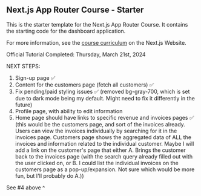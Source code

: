 ## Next.js App Router Course - Starter

This is the starter template for the Next.js App Router Course. It contains the starting code for the dashboard application.

For more information, see the [course curriculum](https://nextjs.org/learn) on the Next.js Website.

Official Tutorial Completed: Thursday, March 21st, 2024

NEXT STEPS:
1. Sign-up page ✅
2. Content for the customers page (fetch all customers) ✅
3. Fix pending/paid styling issues ✅ (removed bg-gray-700, which is set due to dark mode being my default. Might need to fix it differently in the future)
4. Profile page, with ability to edit information
5. Home page should have links to specific revenue and invoices pages ✅ (this would be the customers page, and sort of the invoices already. Users can view the invoices individually by searching for it in the invoices page. Customers page shows the aggregated data of ALL the invoices and information related to the individual customer. Maybe I will add a link on the customer's page that either A. Brings the customer back to the invoices page (with the search query already filled out with the user clicked on, or B. I could list the individual invoices on the customers page as a pop-up/expansion. Not sure which would be more fun, but I'll probably do A.))

See #4 above ^